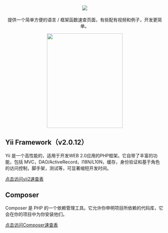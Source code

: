 <h1 align="center">
    <img src="http://nai8.me/images/ext-logos/lang-sc.png"/>
</h1>

<p align="center">
    提供一个简单方便的语言 / 框架函数速查页面，有些配有视频和例子，开发更简单。
</p>

<p align="center" style="margin-bottom:0!important;">
    <p align="center">
    <a href="http://nai8.me" target="_blank">
        <img width="240" height="300" src="https://nai8.me/images/ext-logos/xcx.png">
    </a>
    </p>
</p>



## Yii Framework（v2.0.12）
Yii 是一个高性能的，适用于开发WEB 2.0应用的PHP框架。它自带了丰富的功能，包括 MVC，DAO/ActiveRecord，I18N/L10N，缓存，身份验证和基于角色的访问控制，脚手架，测试等，可显著缩短开发时间。

[点击访问yii2速查表](http://nai8.me/tool-sc.html)

## Composer
Composer 是 PHP 的一个依赖管理工具。它允许你申明项目所依赖的代码库，它会在你的项目中为你安装他们。

[点击访问Composer速查表](http://nai8.me/composer)


